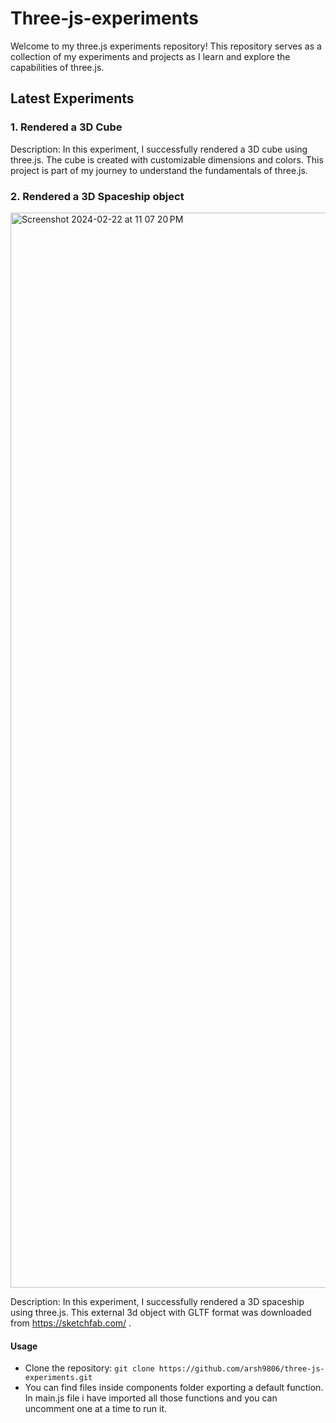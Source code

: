 # Three-js-experiments

Welcome to my three.js experiments repository! This repository serves as a collection of my experiments and projects as I learn and explore the capabilities of three.js.

## Latest Experiments

### 1. Rendered a 3D Cube

Description: In this experiment, I successfully rendered a 3D cube using three.js. The cube is created with customizable dimensions and colors. This project is part of my journey to understand the fundamentals of three.js.

### 2. Rendered a 3D Spaceship object

<img width="1720" alt="Screenshot 2024-02-22 at 11 07 20 PM" src="https://github.com/arsh9806/three-js-experiments/assets/43360170/426dcb6c-a208-4176-a8be-4b90bc5f0b49">

Description: In this experiment, I successfully rendered a 3D spaceship using three.js. This external 3d object with GLTF format was downloaded from https://sketchfab.com/ .

#### Usage
- Clone the repository: `git clone https://github.com/arsh9806/three-js-experiments.git`
- You can find files inside components folder exporting a default function. In main.js file i have imported all those functions and you can uncomment one at a time to run it.
